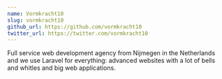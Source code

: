 ```yaml
---
name: Vormkracht10
slug: vormkracht10
github_url: https://github.com/vormkracht10
twitter_url: https://twitter.com/vormkracht10
---
```


Full service web development agency from Nijmegen in the Netherlands and we use Laravel for everything: advanced websites with a lot of bells and whitles and big web applications.
